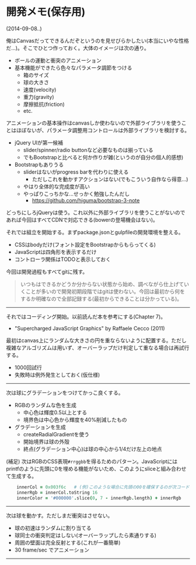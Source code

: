 # 開発メモ(保存用)

(2014-09-08..)

俺はCanvasだってできるんだぞというのを見せびらかしたい(本当にいやな性格だ...)。そこでひとつ作っておく。大体のイメージは次の通り。

* ボールの運動と衝突のアニメーション
* 基本機能ができたら色々なパラメータ調節をつける
    * 箱のサイズ
    * 球の大きさ
    * 速度(velocity)
    * 重力(gravity)
    * 摩擦抵抗(friction)
    * etc.

アニメーションの基本操作はcanvasしか使わないので外部ライブラリを使うことはほぼないが、パラメータ調整用コントロールは外部ライブラリを検討する。

* jQuery UIが第一候補
    * slider/spinner/radio buttonなど必要なものは揃っている
    * でもBootstrapと比べると何か作りが雑(というのが自分の個人的感想)
* Bootstrapもありうる
    * sliderはないがprogress barを代わりに使える
        * ただしこれを動かすアクションはない(でもこういう自作なら得意...)
    * やはり全体的な完成度が高い
    * やっぱりこっちかな...せっかく勉強したんだし
        * <https://github.com/higuma/bootstrap-3-note>

どっちにしろjQueryは使う。これ以外に外部ライブラリを使うことがないのであれば今回はすべてCDNで対応できる(bowerの登場機会はない)。

それでは組立を開始する。まずpackage.jsonとgulpfileの開発環境を整える。

* CSSはbodyだけ(フォント設定をBootstrapからもらってくる)
* JavaScriptは四角形を表示するだけ
* コントローラ関係はTODOと表示しておく

今回は開発過程もすべてgitに残す。

> いつもはできるかどうか分からない状態から始め、調べながら仕上げていくことが多いので開発初期段階ではgitは使わない。今回は最初から何をするか明確なので全部記録する(最初からできることは分かっている)。

------------------------------------------------------------------------

それではコーディング開始。以前読んだ本を参考にする(Chapter 7)。

* "Supercharged JavaScript Graphics" by Raffaele Cecco (2011)

最初はcanvas上にランダムな大きさの円を重ならないように配置する。ただし複雑なアルゴリズムは用いず、オーバーラップだけ判定して重なる場合は再試行する。

* 1000回試行
* 失敗時は例外発生としておく(仮仕様)

------------------------------------------------------------------------

次は球にグラデーションをつけてかっこ良くする。

* RGBのランダムな色を生成
    * 中心色は輝度0.5以上とする
    * 境界色は中心色から輝度を40%削減したもの
* グラデーションを生成
    * createRadialGradientを使う
    * 開始境界は球の外殻
    * 終点(グラデーション中心)は球の中心から1/4だけ左上の地点

(補足) 次はRGBのCSS表現`#rrggbb`を得るためのパターン。JavaScriptにはprintfのように先頭に0を埋める機能がないため、このようにsliceと組み合わせて生成する。

``` coffeescript
    innerCol = 0x003f6c   # (例)このような場合に先頭の00を確保するのが次コード
    innerRgb = innerCol.toString 16
    innerColor = '#000000'.slice(0, 7 - innerRgb.length) + innerRgb
```

------------------------------------------------------------------------

次は球を動かす。ただしまだ衝突はさせない。

* 球の初速はランダムに割り当てる
* 球同士の衝突判定はしない(オーバーラップしたら素通りする)
* 周囲の壁面は完全反射とする(これが一番簡単)
* 30 frame/sec でアニメーション

------------------------------------------------------------------------

